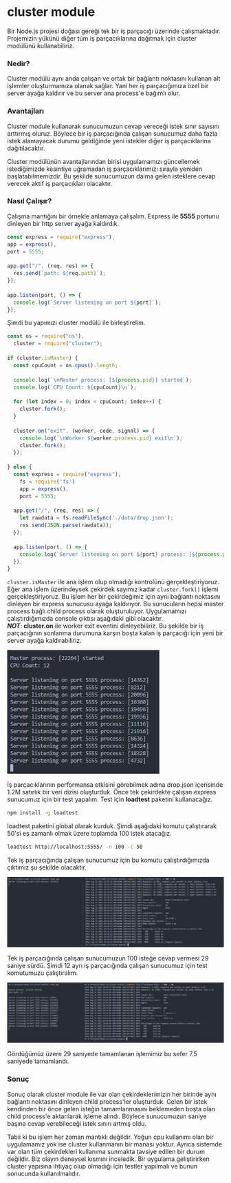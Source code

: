 # cluster module

Bir Node.js projesi doğası gereği tek bir iş parçacığı üzerinde çalışmaktadır. Projemizin yükünü diğer tüm iş parçacıklarına dağıtmak için cluster modülünü kullanabiliriz.&#x20;

### Nedir?

Cluster modülü aynı anda çalışan ve ortak bir bağlantı noktasını kullanan alt işlemler oluşturmamıza olanak sağlar. Yani her iş parçacığımıza özel bir server ayağa kaldırır ve bu server ana process'e bağımlı olur.

### Avantajları

Cluster module kullanarak sunucumuzun cevap vereceği istek sınır sayısını arttırmış oluruz. Böylece bir iş parçacığında çalışan sunucumuz daha fazla istek alamayacak durumu geldiğinde yeni istekler diğer iş parçacıklarına dağıtılacaktır.&#x20;

Cluster modülünün avantajlarından birisi uygulamamızı güncellemek istediğimizde kesintiye uğramadan iş parçacıklarımızı sırayla yeniden başlatabilmemizdir. Bu şekilde sunucumuzun daima gelen isteklere cevap verecek aktif iş parçacıkları olacaktır.&#x20;

### Nasıl Çalışır?

Çalışma mantığını bir örnekle anlamaya çalışalım. Express ile **5555** portunu dinleyen bir http server ayağa kaldırdık.&#x20;

```javascript
const express = require("express"),
app = express(),
port = 5555;
 
app.get("/", (req, res) => {
  res.send(`path: ${req.path}`);
});

app.listen(port, () => {
  console.log(`Server listening on port ${port}`);
});
```

Şimdi bu yapımızı cluster modülü ile birleştirelim.

```javascript
const os = require("os"),
  cluster = require("cluster");

if (cluster.isMaster) {
  const cpuCount = os.cpus().length;
  
  console.log(`\nMaster process: [${process.pid}] started`);
  console.log(`CPU Count: ${cpuCount}\n`);
  
  for (let index = 0; index < cpuCount; index++) {
    cluster.fork();
  }
  
  cluster.on("exit", (worker, code, signal) => {
    console.log(`\nWorker ${worker.process.pid} exit\n`);
    cluster.fork();
  });
  
} else {
  const express = require("express"),
    fs = require('fs')
    app = express(),
    port = 5555;

  app.get("/", (req, res) => {
    let rawdata = fs.readFileSync('./data/drop.json');
    res.send(JSON.parse(rawdata));
  });

  app.listen(port, () => {
    console.log(`Server listening on port ${port} process: [${process.pid}]`);
  });
}

```

`cluster.isMaster` ile ana işlem olup olmadığı kontrolünü gerçekleştiriyoruz. Eğer ana işlem üzerindeysek çekirdek sayımız kadar `cluster.fork()` işlemi gerçekleştiriyoruz. Bu işlem her bir çekirdeğimiz için aynı bağlantı noktasını dinleyen bir express sunucusu ayağa kaldırıyor. Bu sunucuların hepsi master process bağlı child process olarak oluşturuluyor. Uygulamamızı çalıştırdığımızda console çıktısı aşağıdaki gibi olacaktır. \
_**NOT**_: **cluster.on** ile worker exit eventini dinleyebiliriz. Bu şekilde bir iş parçacığının sonlanma durumuna karşın boşta kalan iş parçacığı için yeni bir server ayağa kaldırabiliriz.

![output](../.gitbook/assets/cluster-module-output.jpg)

İş parçacıklarının performansa etkisini görebilmek adına drop.json içerisinde 1.2M satırlık bir veri dizisi oluşturduk. Önce tek çekirdekte çalışan express sunucumuz için bir test yapalım. Test için **loadtest** paketini kullanacağız.

```bash
npm install -g loadtest
```

loadtest paketini global olarak kurduk. Şimdi aşağıdaki komutu çalıştırarak 50'si eş zamanlı olmak üzere toplamda 100 istek atacağız.&#x20;

```bash
loadtest http://localhost:5555/ -n 100 -c 50
```

Tek iş parçacığında çalışan sunucumuz için bu komutu çalıştırdığımızda çıktımız şu şekilde olacaktır.

![](../.gitbook/assets/single-loadtest-output.jpg)

Tek iş parçacığında çalışan sunucumuzun 100 isteğe cevap vermesi 29 saniye sürdü. Şimdi 12 ayrı iş parçacığında çalışan sunucumuz için test komutumuzu çalıştıralım.

![](../.gitbook/assets/multi-loadtest-output.jpg)

Gördüğümüz üzere 29 saniyede tamamlanan işlemimiz bu sefer 7.5 saniyede tamamlandı.&#x20;

### Sonuç

Sonuç olarak cluster module ile var olan çekirdeklerimizin her birinde aynı bağlantı noktasını dinleyen child process'ler oluşturduk. Gelen bir istek kendinden bir önce gelen isteğin tamamlanmasını beklemeden boşta olan child process'e aktarılarak işleme alındı. Böylece sunucumuzun saniye başına cevap verebileceği istek sınırı artmış oldu.&#x20;

Tabii ki bu işlem her zaman mantıklı değildir. Yoğun cpu kullanımı olan bir uygulamamız yok ise cluster kullanmanın bir manası yoktur. Ayrıca sistemde var olan tüm çekirdekleri kullanıma sunmakta tavsiye edilen bir durum değildir. Biz olayın deneysel kısmını inceledik. Bir uygulama geliştirirken cluster yapısına ihtiyaç olup olmadığı için testler yapılmalı ve bunun sonucunda kullanılmalıdır.
